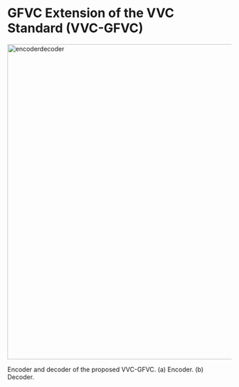 # GFVC Extension of the VVC Standard (VVC-GFVC)

<img width="1833" height="709" alt="encoderdecoder" src="https://github.com/user-attachments/assets/1a1a3fa4-e5ed-491b-a5e6-14bd90897a91" />

Encoder and decoder of the proposed VVC-GFVC. (a) Encoder. (b) Decoder.

